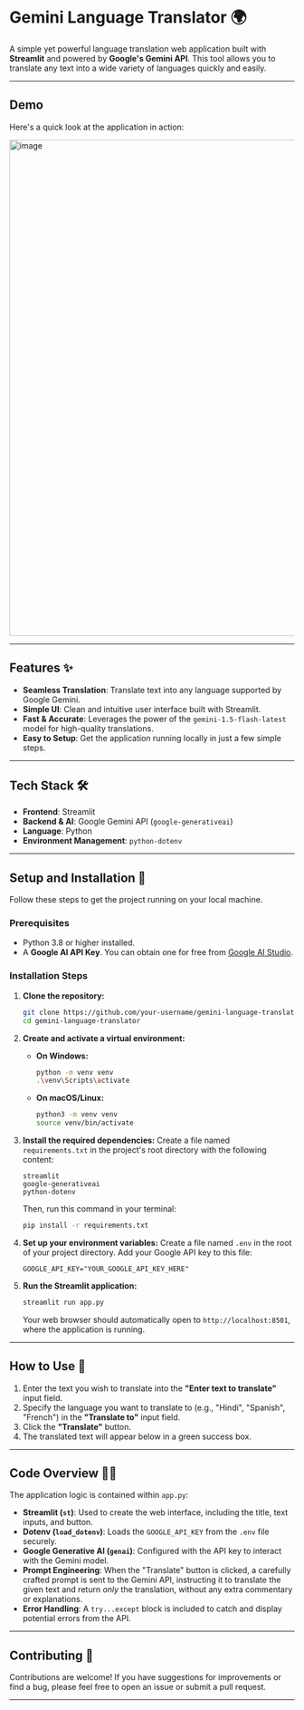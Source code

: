 # Gemini Language Translator 🌍

A simple yet powerful language translation web application built with **Streamlit** and powered by **Google's Gemini API**. This tool allows you to translate any text into a wide variety of languages quickly and easily.

[](https://www.python.org/)
[](https://streamlit.io/)
[](https://www.google.com/search?q=https://ai.google/gemini/)

-----

## Demo

Here's a quick look at the application in action:

<img width="1919" height="876" alt="image" src="https://github.com/user-attachments/assets/f58a1588-342b-4bb2-8952-778c7c7307a5" />


-----

## Features ✨

  - **Seamless Translation**: Translate text into any language supported by Google Gemini.
  - **Simple UI**: Clean and intuitive user interface built with Streamlit.
  - **Fast & Accurate**: Leverages the power of the `gemini-1.5-flash-latest` model for high-quality translations.
  - **Easy to Setup**: Get the application running locally in just a few simple steps.

-----

## Tech Stack 🛠️

  - **Frontend**: Streamlit
  - **Backend & AI**: Google Gemini API (`google-generativeai`)
  - **Language**: Python
  - **Environment Management**: `python-dotenv`

-----

## Setup and Installation 🚀

Follow these steps to get the project running on your local machine.

### Prerequisites

  - Python 3.8 or higher installed.
  - A **Google AI API Key**. You can obtain one for free from [Google AI Studio](https://aistudio.google.com/app/apikey).

### Installation Steps

1.  **Clone the repository:**

    ```bash
    git clone https://github.com/your-username/gemini-language-translator.git
    cd gemini-language-translator
    ```

2.  **Create and activate a virtual environment:**

      - **On Windows:**
        ```bash
        python -m venv venv
        .\venv\Scripts\activate
        ```
      - **On macOS/Linux:**
        ```bash
        python3 -m venv venv
        source venv/bin/activate
        ```

3.  **Install the required dependencies:**
    Create a file named `requirements.txt` in the project's root directory with the following content:

    ```
    streamlit
    google-generativeai
    python-dotenv
    ```

    Then, run this command in your terminal:

    ```bash
    pip install -r requirements.txt
    ```

4.  **Set up your environment variables:**
    Create a file named `.env` in the root of your project directory. Add your Google API key to this file:

    ```
    GOOGLE_API_KEY="YOUR_GOOGLE_API_KEY_HERE"
    ```

5.  **Run the Streamlit application:**

    ```bash
    streamlit run app.py
    ```

    Your web browser should automatically open to `http://localhost:8501`, where the application is running.

-----

## How to Use 📝

1.  Enter the text you wish to translate into the **"Enter text to translate"** input field.
2.  Specify the language you want to translate to (e.g., "Hindi", "Spanish", "French") in the **"Translate to"** input field.
3.  Click the **"Translate"** button.
4.  The translated text will appear below in a green success box.

-----

## Code Overview 🧑‍💻

The application logic is contained within `app.py`:

  - **Streamlit (`st`)**: Used to create the web interface, including the title, text inputs, and button.
  - **Dotenv (`load_dotenv`)**: Loads the `GOOGLE_API_KEY` from the `.env` file securely.
  - **Google Generative AI (`genai`)**: Configured with the API key to interact with the Gemini model.
  - **Prompt Engineering**: When the "Translate" button is clicked, a carefully crafted prompt is sent to the Gemini API, instructing it to translate the given text and return *only* the translation, without any extra commentary or explanations.
  - **Error Handling**: A `try...except` block is included to catch and display potential errors from the API.

-----

## Contributing 🤝

Contributions are welcome! If you have suggestions for improvements or find a bug, please feel free to open an issue or submit a pull request.

-----
